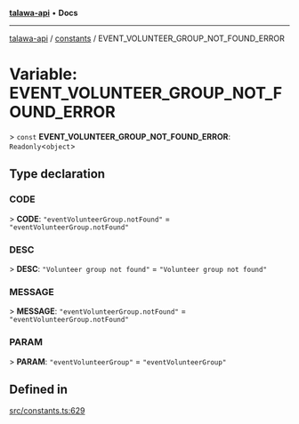 [**talawa-api**](../../README.md) • **Docs**

***

[talawa-api](../../modules.md) / [constants](../README.md) / EVENT\_VOLUNTEER\_GROUP\_NOT\_FOUND\_ERROR

# Variable: EVENT\_VOLUNTEER\_GROUP\_NOT\_FOUND\_ERROR

\> `const` **EVENT\_VOLUNTEER\_GROUP\_NOT\_FOUND\_ERROR**: `Readonly`\<`object`\>

## Type declaration

### CODE

\> **CODE**: `"eventVolunteerGroup.notFound"` = `"eventVolunteerGroup.notFound"`

### DESC

\> **DESC**: `"Volunteer group not found"` = `"Volunteer group not found"`

### MESSAGE

\> **MESSAGE**: `"eventVolunteerGroup.notFound"` = `"eventVolunteerGroup.notFound"`

### PARAM

\> **PARAM**: `"eventVolunteerGroup"` = `"eventVolunteerGroup"`

## Defined in

[src/constants.ts:629](https://github.com/PalisadoesFoundation/talawa-api/blob/fb5076f344cd74d4e51c692cbc70fc337bf1ac39/src/constants.ts#L629)
